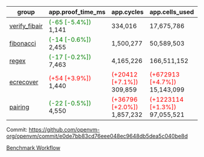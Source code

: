 | group | app.proof_time_ms | app.cycles | app.cells_used | leaf.proof_time_ms | leaf.cycles | leaf.cells_used |
| -- | -- | -- | -- | -- | -- | -- |
| [verify_fibair](https://github.com/openvm-org/openvm/blob/benchmark-results/benchmarks-pr/1658/verify_fibair-e0de7bb83cd76eee048ec9648db5dea5c040be8d.md) |<span style='color: green'>(-65 [-5.4%])</span> 1,141 |  334,016 |  17,675,786 |- | - | - |
| [fibonacci](https://github.com/openvm-org/openvm/blob/benchmark-results/benchmarks-pr/1658/fibonacci-e0de7bb83cd76eee048ec9648db5dea5c040be8d.md) |<span style='color: green'>(-14 [-0.6%])</span> 2,455 |  1,500,277 |  50,589,503 |- | - | - |
| [regex](https://github.com/openvm-org/openvm/blob/benchmark-results/benchmarks-pr/1658/regex-e0de7bb83cd76eee048ec9648db5dea5c040be8d.md) |<span style='color: green'>(-17 [-0.2%])</span> 7,463 |  4,165,226 |  166,511,152 |- | - | - |
| [ecrecover](https://github.com/openvm-org/openvm/blob/benchmark-results/benchmarks-pr/1658/ecrecover-e0de7bb83cd76eee048ec9648db5dea5c040be8d.md) |<span style='color: red'>(+54 [+3.9%])</span> 1,440 | <span style='color: red'>(+20412 [+7.1%])</span> 309,859 | <span style='color: red'>(+672913 [+4.7%])</span> 15,143,099 |- | - | - |
| [pairing](https://github.com/openvm-org/openvm/blob/benchmark-results/benchmarks-pr/1658/pairing-e0de7bb83cd76eee048ec9648db5dea5c040be8d.md) |<span style='color: green'>(-22 [-0.5%])</span> 4,550 | <span style='color: red'>(+36796 [+2.0%])</span> 1,857,232 | <span style='color: red'>(+1223114 [+1.3%])</span> 97,055,521 |- | - | - |


Commit: https://github.com/openvm-org/openvm/commit/e0de7bb83cd76eee048ec9648db5dea5c040be8d

[Benchmark Workflow](https://github.com/openvm-org/openvm/actions/runs/15055810588)
